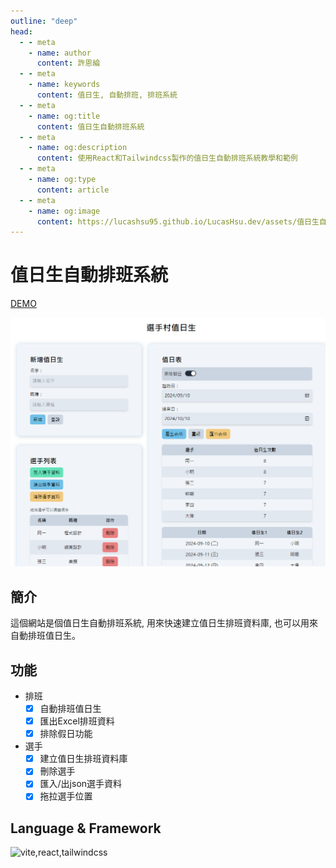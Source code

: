 ```yaml
---
outline: "deep"
head:
  - - meta
    - name: author
      content: 許恩綸
  - - meta
    - name: keywords
      content: 值日生, 自動排班, 排班系統
  - - meta
    - name: og:title
      content: 值日生自動排班系統
  - - meta
    - name: og:description
      content: 使用React和Tailwindcss製作的值日生自動排班系統教學和範例
  - - meta
    - name: og:type
      content: article
  - - meta
    - name: og:image
      content: https://lucashsu95.github.io/LucasHsu.dev/assets/值日生自動排班系統/image.png
---
```


# 值日生自動排班系統


[DEMO](https://player-duty.vercel.app/)

![alt text](./assets/選手村值日生/image.png)

## 簡介

這個網站是個值日生自動排班系統, 用來快速建立值日生排班資料庫, 也可以用來自動排班值日生。

## 功能

- 排班
  - [x] 自動排班值日生
  - [x] 匯出Excel排班資料
  - [x] 排除假日功能
- 選手
  - [x] 建立值日生排班資料庫
  - [x] 刪除選手
  - [x] 匯入/出json選手資料
  - [x] 拖拉選手位置

## Language & Framework

![vite,react,tailwindcss](https://skillicons.dev/icons?theme=light&i=vite,react,tailwindcss)

